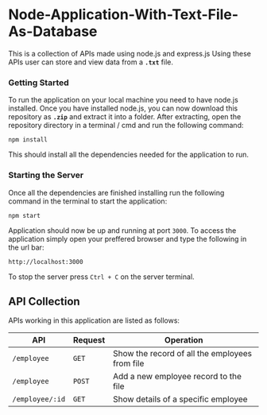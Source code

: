 # Node-Application-With-Text-File-As-Database

This is a collection of APIs made using node.js and express.js
Using these APIs user can store and view data from a **```.txt```** file.

### Getting Started
To run the application on your local machine you need to have node.js installed. 
Once you have installed node.js, you can now download this repository as **```.zip```** and extract it into a folder.
After extracting, open the repository directory in a terminal / cmd and run the following command:
```
npm install
```
This should install all the dependencies needed for the application to run.

### Starting the Server
Once all the dependencies are finished installing run the following command in the terminal to start the application:
```
npm start
```
Application should now be up and running at port ```3000```.
To access the application simply open your preffered browser and type the following in the url bar:
```
http://localhost:3000
```
To stop the server press ```Ctrl + C``` on the server terminal.

## API Collection
APIs working in this application are listed as follows:

|API                               | Request      | Operation
| -------------------------------- | ------------ | ------------------------------------
|```/employee```                           | ```GET```    | Show the record of all the employees from file 
|```/employee```                   | ```POST```    | Add a new employee record to the file
|```/employee/:id```                   | ```GET```   | Show details of a specific employee